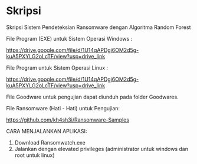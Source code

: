 # Skripsi
Skripsi Sistem Pendeteksian Ransomware dengan Algoritma Random Forest

File Program (EXE) untuk Sistem Operasi Windows : 

https://drive.google.com/file/d/1U14qAPDgj6OM2d5g-kuA5PXYLG2oLcTF/view?usp=drive_link


File Program untuk Sistem Operasi Linux : 

https://drive.google.com/file/d/1U14qAPDgj6OM2d5g-kuA5PXYLG2oLcTF/view?usp=drive_link

File Goodware untuk pengujian dapat diunduh pada folder Goodwares.

File Ransomware (Hati - Hati) untuk Pengujian:

https://github.com/kh4sh3i/Ransomware-Samples

CARA MENJALANKAN APLIKASI:
1. Download Ransomwatch.exe
2. Jalankan dengan elevated privileges (administrator untuk windows dan root untuk linux)
